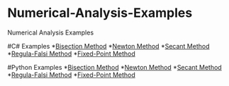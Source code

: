 # Numerical-Analysis-Examples
Numerical Analysis Examples

#C# Examples
*[Bisection Method](https://github.com/ergenekonyigit/Numerical-Analysis-Examples/tree/master/C%23/BisectionMethod)
*[Newton Method](https://github.com/ergenekonyigit/Numerical-Analysis-Examples/tree/master/C%23/NewtonMethod)
*[Secant Method](https://github.com/ergenekonyigit/Numerical-Analysis-Examples/tree/master/C%23/SecantMethod)
*[Regula-Falsi Method](https://github.com/ergenekonyigit/Numerical-Analysis-Examples/tree/master/C%23/RegulaFalsiMethod)
*[Fixed-Point Method]()

#Python Examples
*[Bisection Method](https://github.com/ergenekonyigit/Numerical-Analysis-Examples/blob/master/Python/bisectionmethod.py)
*[Newton Method](https://github.com/ergenekonyigit/Numerical-Analysis-Examples/blob/master/Python/newtonmethod.py)
*[Secant Method]()
*[Regula-Falsi Method](https://github.com/ergenekonyigit/Numerical-Analysis-Examples/blob/master/Python/regulafalsimethod.py)
*[Fixed-Point Method]()
